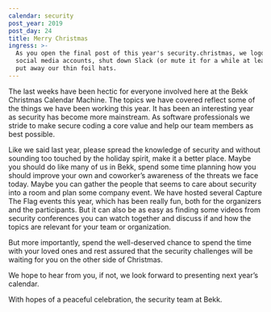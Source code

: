 ```yaml
---
calendar: security
post_year: 2019
post_day: 24
title: Merry Christmas
ingress: >-
  As you open the final post of this year's security.christmas, we logout of our
  social media accounts, shut down Slack (or mute it for a while at least) and
  put away our thin foil hats.
---
```

The last weeks have been hectic for everyone involved here at the Bekk Christmas Calendar Machine. The topics we have covered reflect some of the things we have been working this year. It has been an interesting year as security has become more mainstream. As software professionals we stride to make secure coding a core value and help our team members as best possible.

Like we said last year, please spread the knowledge of security and without sounding too touched by the holiday spirit, make it a better place. Maybe you should do like many of us in Bekk, spend some time planning how you should improve your own and coworker’s awareness of the threats we face today. Maybe you can gather the people that seems to care about security into a room and plan some company event. We have hosted several Capture The Flag events this year, which has been really fun, both for the organizers and the participants. But it can also be as easy as finding some videos from security conferences you can watch together and discuss if and how the topics are relevant for your team or organization.

But more importantly, spend the well-deserved chance to spend the time with your loved ones and rest assured that the security challenges will be waiting for you on the other side of Christmas.

We hope to hear from you, if not, we look forward to presenting next year’s calendar.

With hopes of a peaceful celebration, the security team at Bekk. 
